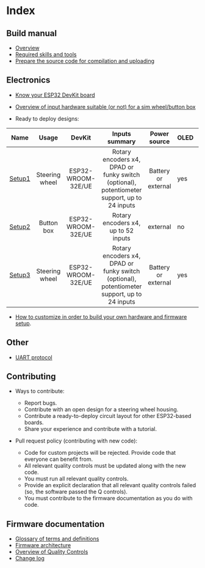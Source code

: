 # Index

## Build manual

- [Overview](./overview_en.md)
- [Required skills and tools](./skills_en.md)
- [Prepare the source code for compilation and uploading](./firmware/sourcesSetup_en.md)

## Electronics

- [Know your ESP32 DevKit board](./hardware/DevKits_en.md)

- [Overview of input hardware suitable (or not) for a sim wheel/button box](./hardware/InputHW_en.md)

- Ready to deploy designs:

| Name                                            | Usage          | DevKit             | Inputs summary                                                                              | Power source        | OLED | Other |
|:-----------------------------------------------:|:--------------:|:------------------:|:-------------------------------------------------------------------------------------------:|:-------------------:| ---- | ----- |
| [Setup1](./hardware/setups/setup1/Setup1_en.md) | Steering wheel | ESP32-WROOM-32E/UE | Rotary encoders x4, DPAD or funky switch (optional), potentiometer support, up to 24 inputs | Battery or external | yes  | BLE   |
| [Setup2](./hardware/setups/setup2/Setup2_en.md) | Button box     | ESP32-WROOM-32E/UE | Rotary encoders x4, up to 52 inputs                                                         | external            | no   | BLE   |
| [Setup3](./hardware/setups/setup3/Setup3_en.md) | Steering wheel | ESP32-WROOM-32E/UE | Rotary encoders x4, DPAD or funky switch (optional), potentiometer support, up to 24 inputs | Battery or external | yes  | BLE   |

- [How to customize in order to build your own hardware and firmware setup](./hardware/subsystems/CustomizeHowto_en.md).

## Other

- [UART protocol](./firmware/UARTProtocol_en.md)

## Contributing

- Ways to contribute:
  
  - Report bugs.
  - Contribute with an open design for a steering wheel housing.
  - Contribute a ready-to-deploy circuit layout for other ESP32-based boards.
  - Share your experience and contribute with a tutorial.

- Pull request policy (contributing with new code):
  
  - Code for custom projects will be rejected. Provide code that everyone can benefit from.
  - All relevant quality controls must be updated along with the new code.
  - You must run all relevant quality controls.
  - Provide an explicit declaration that all relevant quality controls failed (so, the software passed the Q controls).
  - You must contribute to the firmware documentation as you do with code.

## Firmware documentation

- [Glossary of terms and definitions](./firmware/glossary_en.md)
- [Firmware architecture](./firmware/FirmwareArchitecture_en.md)
- [Overview of Quality Controls](./firmware/FirmwareTesting_en.md)
- [Change log](./changelog.md)